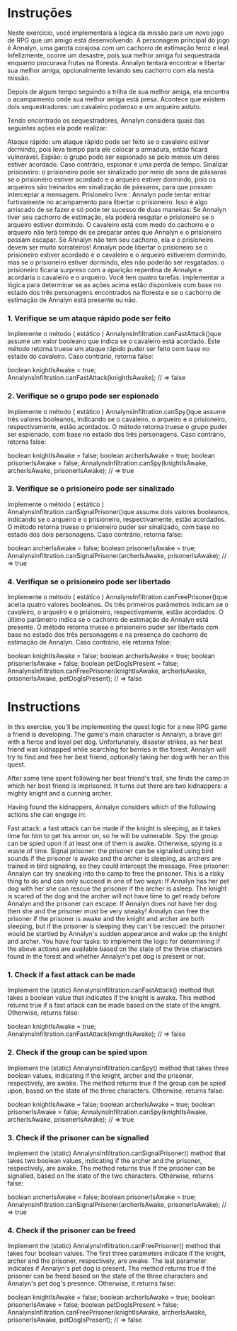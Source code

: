 # Instruções
Neste exercício, você implementará a lógica da missão para um novo jogo de RPG que um amigo está desenvolvendo. A personagem principal do jogo é Annalyn, uma garota corajosa com um cachorro de estimação feroz e leal. Infelizmente, ocorre um desastre, pois sua melhor amiga foi sequestrada enquanto procurava frutas na floresta. Annalyn tentará encontrar e libertar sua melhor amiga, opcionalmente levando seu cachorro com ela nesta missão.

Depois de algum tempo seguindo a trilha de sua melhor amiga, ela encontra o acampamento onde sua melhor amiga está presa. Acontece que existem dois sequestradores: um cavaleiro poderoso e um arqueiro astuto.

Tendo encontrado os sequestradores, Annalyn considera quais das seguintes ações ela pode realizar:

Ataque rápido: um ataque rápido pode ser feito se o cavaleiro estiver dormindo, pois leva tempo para ele colocar a armadura, então ficará vulnerável.
Espião: o grupo pode ser espionado se pelo menos um deles estiver acordado. Caso contrário, espionar é uma perda de tempo.
Sinalizar prisioneiro: o prisioneiro pode ser sinalizado por meio de sons de pássaros se o prisioneiro estiver acordado e o arqueiro estiver dormindo, pois os arqueiros são treinados em sinalização de pássaros, para que possam interceptar a mensagem.
Prisioneiro livre : Annalyn pode tentar entrar furtivamente no acampamento para libertar o prisioneiro. Isso é algo arriscado de se fazer e só pode ter sucesso de duas maneiras:
Se Annalyn tiver seu cachorro de estimação, ela poderá resgatar o prisioneiro se o arqueiro estiver dormindo. O cavaleiro está com medo do cachorro e o arqueiro não terá tempo de se preparar antes que Annalyn e o prisioneiro possam escapar.
Se Annalyn não tem seu cachorro, ela e o prisioneiro devem ser muito sorrateiros! Annalyn pode libertar o prisioneiro se o prisioneiro estiver acordado e o cavaleiro e o arqueiro estiverem dormindo, mas se o prisioneiro estiver dormindo, eles não poderão ser resgatados: o prisioneiro ficaria surpreso com a aparição repentina de Annalyn e acordaria o cavaleiro e o arqueiro.
Você tem quatro tarefas: implementar a lógica para determinar se as ações acima estão disponíveis com base no estado dos três personagens encontrados na floresta e se o cachorro de estimação de Annalyn está presente ou não.

### 1. Verifique se um ataque rápido pode ser feito
Implemente o método ( estático ) AnnalynsInfiltration.canFastAttack()que assume um valor booleano que indica se o cavaleiro está acordado. Este método retorna truese um ataque rápido puder ser feito com base no estado do cavaleiro. Caso contrário, retorna false:

boolean knightIsAwake = true;
AnnalynsInfiltration.canFastAttack(knightIsAwake);
// => false


### 2. Verifique se o grupo pode ser espionado
Implemente o método ( estático ) AnnalynsInfiltration.canSpy()que assume três valores booleanos, indicando se o cavaleiro, o arqueiro e o prisioneiro, respectivamente, estão acordados. O método retorna truese o grupo puder ser espionado, com base no estado dos três personagens. Caso contrário, retorna false:

boolean knightIsAwake = false;
boolean archerIsAwake = true;
boolean prisonerIsAwake = false;
AnnalynsInfiltration.canSpy(knightIsAwake, archerIsAwake, prisonerIsAwake);
// => true


### 3. Verifique se o prisioneiro pode ser sinalizado
Implemente o método ( estático ) AnnalynsInfiltration.canSignalPrisoner()que assume dois valores booleanos, indicando se o arqueiro e o prisioneiro, respectivamente, estão acordados. O método retorna truese o prisioneiro puder ser sinalizado, com base no estado dos dois personagens. Caso contrário, retorna false:

boolean archerIsAwake = false;
boolean prisonerIsAwake = true;
AnnalynsInfiltration.canSignalPrisoner(archerIsAwake, prisonerIsAwake);
// => true


### 4. Verifique se o prisioneiro pode ser libertado
Implemente o método ( estático ) AnnalynsInfiltration.canFreePrisoner()que aceita quatro valores booleanos. Os três primeiros parâmetros indicam se o cavaleiro, o arqueiro e o prisioneiro, respectivamente, estão acordados. O último parâmetro indica se o cachorro de estimação de Annalyn está presente. O método retorna truese o prisioneiro puder ser libertado com base no estado dos três personagens e na presença do cachorro de estimação de Annalyn. Caso contrário, ele retorna false:

boolean knightIsAwake = false;
boolean archerIsAwake = true;
boolean prisonerIsAwake = false;
boolean petDogIsPresent = false;
AnnalynsInfiltration.canFreePrisoner(knightIsAwake, archerIsAwake, prisonerIsAwake, petDogIsPresent);
// => false




# Instructions
In this exercise, you'll be implementing the quest logic for a new RPG game a friend is developing. The game's main character is Annalyn, a brave girl with a fierce and loyal pet dog. Unfortunately, disaster strikes, as her best friend was kidnapped while searching for berries in the forest. Annalyn will try to find and free her best friend, optionally taking her dog with her on this quest.

After some time spent following her best friend's trail, she finds the camp in which her best friend is imprisoned. It turns out there are two kidnappers: a mighty knight and a cunning archer.

Having found the kidnappers, Annalyn considers which of the following actions she can engage in:

Fast attack: a fast attack can be made if the knight is sleeping, as it takes time for him to get his armor on, so he will be vulnerable.
Spy: the group can be spied upon if at least one of them is awake. Otherwise, spying is a waste of time.
Signal prisoner: the prisoner can be signalled using bird sounds if the prisoner is awake and the archer is sleeping, as archers are trained in bird signaling, so they could intercept the message.
Free prisoner: Annalyn can try sneaking into the camp to free the prisoner. This is a risky thing to do and can only succeed in one of two ways:
If Annalyn has her pet dog with her she can rescue the prisoner if the archer is asleep. The knight is scared of the dog and the archer will not have time to get ready before Annalyn and the prisoner can escape.
If Annalyn does not have her dog then she and the prisoner must be very sneaky! Annalyn can free the prisoner if the prisoner is awake and the knight and archer are both sleeping, but if the prisoner is sleeping they can't be rescued: the prisoner would be startled by Annalyn's sudden appearance and wake up the knight and archer.
You have four tasks: to implement the logic for determining if the above actions are available based on the state of the three characters found in the forest and whether Annalyn's pet dog is present or not.

### 1. Check if a fast attack can be made
Implement the (static) AnnalynsInfiltration.canFastAttack() method that takes a boolean value that indicates if the knight is awake. This method returns true if a fast attack can be made based on the state of the knight. Otherwise, returns false:

boolean knightIsAwake = true;
AnnalynsInfiltration.canFastAttack(knightIsAwake);
// => false


### 2. Check if the group can be spied upon
Implement the (static) AnnalynsInfiltration.canSpy() method that takes three boolean values, indicating if the knight, archer and the prisoner, respectively, are awake. The method returns true if the group can be spied upon, based on the state of the three characters. Otherwise, returns false:

boolean knightIsAwake = false;
boolean archerIsAwake = true;
boolean prisonerIsAwake = false;
AnnalynsInfiltration.canSpy(knightIsAwake, archerIsAwake, prisonerIsAwake);
// => true


### 3. Check if the prisoner can be signalled
Implement the (static) AnnalynsInfiltration.canSignalPrisoner() method that takes two boolean values, indicating if the archer and the prisoner, respectively, are awake. The method returns true if the prisoner can be signalled, based on the state of the two characters. Otherwise, returns false:

boolean archerIsAwake = false;
boolean prisonerIsAwake = true;
AnnalynsInfiltration.canSignalPrisoner(archerIsAwake, prisonerIsAwake);
// => true


### 4. Check if the prisoner can be freed
Implement the (static) AnnalynsInfiltration.canFreePrisoner() method that takes four boolean values. The first three parameters indicate if the knight, archer and the prisoner, respectively, are awake. The last parameter indicates if Annalyn's pet dog is present. The method returns true if the prisoner can be freed based on the state of the three characters and Annalyn's pet dog's presence. Otherwise, it returns false:

boolean knightIsAwake = false;
boolean archerIsAwake = true;
boolean prisonerIsAwake = false;
boolean petDogIsPresent = false;
AnnalynsInfiltration.canFreePrisoner(knightIsAwake, archerIsAwake, prisonerIsAwake, petDogIsPresent);
// => false
